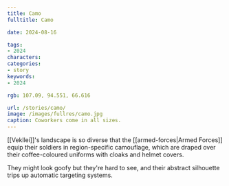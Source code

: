 ```yaml
---
title: Camo
fulltitle: Camo

date: 2024-08-16

tags:
- 2024
characters:
categories:
- story
keywords:
- 2024

rgb: 107.09, 94.551, 66.616

url: /stories/camo/
image: /images/fullres/camo.jpg
caption: Coworkers come in all sizes.
---
```

[[Vekllei]]'s landscape is so diverse that the [[armed-forces|Armed Forces]] equip their soldiers in region-specific camouflage, which are draped over their coffee-coloured uniforms with cloaks and helmet covers.

They might look goofy but they're hard to see, and their abstract silhouette trips up automatic targeting systems.